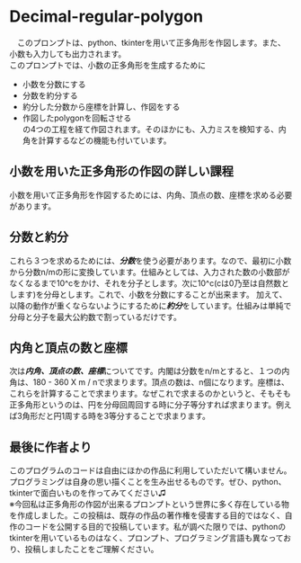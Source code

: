 # Decimal-regular-polygon
　このプロンプトは、python、tkinterを用いて正多角形を作図します。また、小数も入力しても出力されます。
　
  <br>このプロンプトでは、小数の正多角形を生成するために
 - 小数を分数にする
 - 分数を約分する
 - 約分した分数から座標を計算し、作図をする
 - 作図したpolygonを回転させる
 <br>の4つの工程を経て作図されます。そのほかにも、入力ミスを検知する、内角を計算するなどの機能も付いています。
## 小数を用いた正多角形の作図の詳しい課程
小数を用いて正多角形を作図するためには、内角、頂点の数、座標を求める必要があります。
## 分数と約分
これら３つを求めるためには、***分数***を使う必要があります。なので、最初に小数から分数n/mの形に変換しています。仕組みとしては、入力された数の小数部がなくなるまで10^cをかけ、それを分子とします。次に10^c(cは0乃至は自然数とします)を分母とします。これで、小数を分数にすることが出来ます。
加えて、以降の動作が重くならないようにするために***約分***をしています。仕組みは単純で分母と分子を最大公約数で割っているだけです。
## 内角と頂点の数と座標
次は***内角、頂点の数、座標***についてです。内閣は分数をn/mとすると、１つの内角は、180 - 360 X m / nで求まります。頂点の数は、n個になります。座標は、これらを計算することで求まります。なぜこれで求まるのかというと、そもそも正多角形というのは、円を分母回周回する時に分子等分すれば求まります。例えば3角形だと円1周する時を3等分することで求まります。
## 最後に作者より
このプログラムのコードは自由にほかの作品に利用していただいて構いません。プログラミングは自身の思い描くことを生み出せるものです。ぜひ、python、tkinterで面白いものを作ってみてください♫ <br>※今回私は正多角形の作図が出来るプロンプトという世界に多く存在している物を作成しました。この投稿は、既存の作品の著作権を侵害する目的ではなく、自作のコードを公開する目的で投稿しています。私が調べた限りでは、pythonのtkinterを用いているものはなく、プロンプト、プログラミング言語も異なっており、投稿しましたことをご理解ください。

